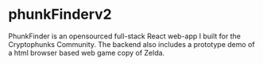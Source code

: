 # phunkFinderv2

PhunkFinder is an opensourced full-stack React web-app I built for the Cryptophunks Community.
The backend also includes a prototype demo of a html browser based web game copy of Zelda.
